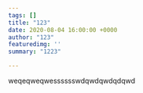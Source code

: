 ```yaml
---
tags: []
title: "123"
date: 2020-08-04 16:00:00 +0000
author: "123"
featuredimg: ''
summary: "1223"

---
```

weqeqweqwesssssswdqwdqwdqdqwd